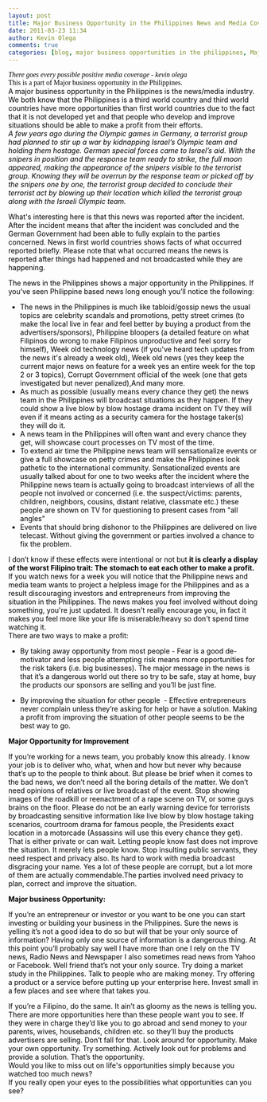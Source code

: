 ```yaml
---
layout: post
title: Major Business Opportunity in the Philippines News and Media Coverage
date: 2011-03-23 11:34
author: Kevin Olega
comments: true
categories: [blog, major business opportunities in the philippines, Major Business Opportunities in the Philippines, philippine business, philippine business opportunities, Philippine Media, Philippine News, Philippines, Philippines]
---
```

<div><span style="color: #010101; font-family: Verdana;"><em>There goes every possible positive media coverage - kevin olega</em></span></div>
<div><span style="color: #010101; font-family: Verdana;"><em>
</em></span></div>
<div><span style="color: #010101; font-family: Verdana;">This is a part of Major business opportunity in the Philippines.</span></div>
<div><span style="color: #010101;">A major business opportunity in the Philippines is the news/media industry. We both know that the Philippines is a third world country and third world countries have more opportunities than first world countries due to the fact that it is not developed yet and that people who develop and improve situations should be able to make a profit from their efforts.</span></div>
<span style="color: #010101;"><em>A few years ago during the Olympic games in Germany, a terrorist group had planned to stir up a war by kidnapping Israel’s Olympic team and holding them hostage. German special forces came to Israel’s aid. With the snipers in position and the response team ready to strike, the full moon appeared, making the appearance of the snipers visible to the terrorist group. Knowing they will be overrun by the response team or picked off by the snipers one by one, the terrorist group decided to conclude their terrorist act by blowing up their location which killed the terrorist group along with the Israeli Olympic team.</em></span>

<span style="color: #010101;">What's interesting here is that this news was reported after the incident. After the incident means that after the incident was concluded and the German Government had been able to fully explain to the parties concerned. News in first world countries shows facts of what occurred reported briefly. Please note that what occurred means the news is reported after things had happened and not broadcasted while they are happening.</span>

<span style="color: #010101;">The news in the Philippines shows a major opportunity in the Philippines. If you’ve seen Philippine based news long enough you’ll notice the following:</span>
<ul>
	<li><span style="color: #010101;">The news in the Philippines is much like tabloid/gossip news the usual topics are celebrity scandals and promotions, petty street crimes (to make the local live in fear and feel better by buying a product from the advertisers/sponsors), Philippine bloopers (a detailed feature on what Filipinos do wrong to make Filipinos unproductive and feel sorry for himself), Week old technology news (if you've heard tech updates from the news it's already a week old), Week old news (yes they keep the current major news on feature for a week yes an entire week for the top 2 or 3 topics), Corrupt Government official of the week (one that gets investigated but never penalized),And many more. </span></li>
	<li><span style="color: #010101;">As much as possible (usually means every chance they get) the news team in the Philippines will broadcast situations as they happen. If they could show a live blow by blow hostage drama incident on TV they will even if it means acting as a security camera for the hostage taker(s) they will do it.</span></li>
	<li><span style="color: #010101;">A news team in the Philippines will often want and every chance they get, will showcase court processes on TV most of the time.</span></li>
	<li><span style="color: #010101;">To extend air time the Philippine news team will sensationalize events or give a full showcase on petty crimes and make the Philippines look pathetic to the international community. Sensationalized events are usually talked about for one to two weeks after the incident where the Philippine news team is actually going to broadcast interviews of all the people not involved or concerned (i.e. the suspect/victims: parents, children, neighbors, cousins, distant relative, classmate etc.) these people are shown on TV for questioning to present cases from "all angles"</span></li>
	<li><span style="color: #010101;">Events that should bring dishonor to the Philippines are delivered on live telecast. Without giving the government or parties involved a chance to fix the problem.</span></li>
</ul>
<div><span style="color: #010101;">
</span></div>
<div><span style="color: #010101;">I don’t know if these effects were intentional or not but <strong>it is clearly a display of the worst Filipino trait: The stomach to eat each other to make a profit.</strong> If you watch news for a week you will notice that the Philippine news and media team wants to project a helpless image for the Philippines and as a result discouraging investors and entrepreneurs from improving the situation in the Philippines. The news makes you feel involved without doing something, you're just updated. It doesn't really encourage you, in fact it makes you feel more like your life is miserable/heavy so don't spend time watching it.</span></div>
<div><span style="color: #010101;">
</span></div>
<div><span style="color: #010101;">There are two ways to make a profit:</span></div>
<ul>
	<li><span style="color: #010101;">By taking away opportunity from most people - Fear is a good de-motivator and less people attempting risk means more opportunities for the risk takers (i.e. big businesses). The major message in the news is that it’s a dangerous world out there so try to be safe, stay at home, buy the products our sponsors are selling and you’ll be just fine.</span></li>
</ul>
<ul>
	<li><span style="color: #010101;">By improving the situation for other people  - Effective entrepreneurs never complain unless they’re asking for help or have a solution. Making a profit from improving the situation of other people seems to be the best way to go.</span></li>
</ul>
<span style="color: #010101;"><strong>Major Opportunity for Improvement</strong></span>

<span style="color: #010101;">If you’re working for a news team, you probably know this already. I know your job is to deliver who, what, when and how but never why because that’s up to the people to think about. But please be brief when it comes to the bad news, we don’t need all the boring details of the matter. We don’t need opinions of relatives or live broadcast of the event. Stop showing images of the roadkill or reenactment of a rape scene on TV, or some guys brains on the floor. Please do not be an early warning device for terrorists by broadcasting sensitive information like live blow by blow hostage taking scenarios, courtroom drama for famous people, the Presidents exact location in a motorcade (Assassins will use this every chance they get). That is either private or can wait. Letting people know fast does not improve the situation. It merely lets people know. Stop insulting public servants, they need respect and privacy also. Its hard to work with media broadcast disgracing your name. Yes a lot of these people are corrupt, but a lot more of them are actually commendable.The parties involved need privacy to plan, correct and improve the situation.</span>

<span style="color: #010101;"><strong>Major business Opportunity:</strong></span>

<span style="color: #010101;">If you’re an entrepreneur or investor or you want to be one you can start investing or building your business in the Philippines. Sure the news is yelling it’s not a good idea to do so but will that be your only source of information? Having only one source of information is a dangerous thing. At this point you’ll probably say well I have more than one I rely on the TV news, Radio News and Newspaper I also sometimes read news from Yahoo or Facebook. Well friend that’s not your only source. Try doing a market study in the Philippines. Talk to people who are making money. Try offering a product or a service before putting up your enterprise here. Invest small in a few places and see where that takes you.</span>
<div><span style="color: #010101;">If you’re a Filipino, do the same. It ain’t as gloomy as the news is telling you. There are more opportunities here than these people want you to see. If they were in charge they’d like you to go abroad and send money to your parents, wives, housebands, children etc. so they’ll buy the products advertisers are selling. Don’t fall for that. Look around for opportunity. Make your own opportunity. Try something. Actively look out for problems and provide a solution. That’s the opportunity. </span></div>
<div><span style="color: #010101;">
</span></div>
<div><span style="color: #010101;">Would you like to miss out on life's opportunities simply because you watched too much news?</span></div>
<div><span style="color: #010101;">
</span></div>
<div><span style="color: #010101;">If you really open your eyes to the possibilities what opportunities can you see?</span></div>
&nbsp;
